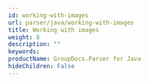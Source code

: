 ```yaml
---
id: working-with-images
url: parser/java/working-with-images
title: Working with images
weight: 8
description: ""
keywords: 
productName: GroupDocs.Parser for Java
hideChildren: False
---
```

